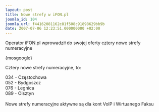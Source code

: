 ```yaml
---
layout: post
title: Nowe strefy w iFON.pl
joomla_id: 104
joomla_url: f44162081162c81f508c91898629bb9b
date: 2007-07-06 12:23:51.000000000 +02:00
---
```

Operator iFON.pl wprowadził do swojej oferty cztery nowe strefy numeracyjne<p>{mosgoogle}</p><p>Cztery nowe strefy numeracyjne, to:</p><p>  034 - Częstochowa<br /> 052 - Bydgoszcz<br /> 076 - Legnica<br /> 089 - Olsztyn<br /> <br /> Nowe strefy numeracyjne aktywne są dla kont VoIP i Wirtuanego Faksu </p>
